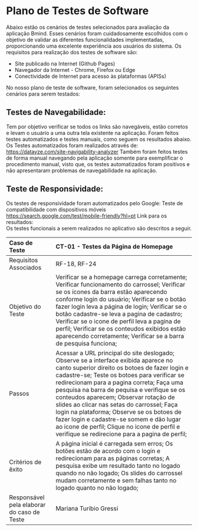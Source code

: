 # Plano de Testes de Software

Abaixo estão os cenários de testes selecionados para avaliação da aplicação Bmind. Esses cenários foram cuidadosamente escolhidos com o objetivo de validar as diferentes funcionalidades implementadas, proporcionando uma excelente experiência aos usuários do sistema. Os requisitos para realização dos testes de software são:

-	Site publicado na Internet (Github Pages)
-	Navegador da Internet - Chrome, Firefox ou Edge
-	Conectividade de Internet para acesso às plataformas (APISs)

No nosso plano de teste de software, foram selecionados os seguintes cenários para serem testados:

## Testes de Navegabilidade:
Tem por objetivo verificar se todos os links são navegáveis, estão corretos e levam o usuário a uma outra tela existente na aplicação. Foram feitos testes automatizados e testes manuais, como seguem os resultados abaixo.
Os Testes automatizados foram realizados através de: https://datayze.com/site-navigability-analyzer
Também foram feitos testes de forma manual navegando pela aplicação somente para exemplificar o procedimento manual, visto que, os testes automatizados foram positivos e não apresentaram problemas de navegabilidade na aplicação.

## Teste de Responsividade:
Os testes de responsividade foram automatizados pelo Google: 
Teste de compatibilidade com dispositivos móveis https://search.google.com/test/mobile-friendly?hl=pt
Link para os resultados:  
Os testes funcionais a serem realizados no aplicativo são descritos a seguir.

|Caso de Teste   | CT-01 - Testes da Página de Homepage |
|:---|:---|
| Requisitos Associados | RF-18, RF-24 |
| Objetivo do Teste | Verificar se a homepage carrega corretamente; Verificar funcionamento do carrossel; Verificar se os ícones da barra estão aparecendo conforme login do usuário; Verificar se o botão fazer login leva a página de login; Verificar se o botão cadastre-se leva a pagina de cadastro; Verificar se o icone de perfil leva a pagina de perfil; Verificar se os conteudos exibidos estão aparecendo corretamente; Verificar se a barra de pesquisa funciona;|
| Passos | Acessar a URL principal do site deslogado; Observe se a interface exibida aparece no canto superior direito os botoes de fazer login e cadastre-se; Teste os botoes para verificar se redirecionam para a pagina correta; Faça uma pesquisa na barra de pequisa e verifique se os conteudos aparecem; Observar rotação de slides ao clicar nas setas do carrossel; Faça login na plataforma; Observe se os botoes de fazer login e cadastre-se somem e dão lugar ao icone de perfil; Clique no icone de perfil e verifique se redirecione para a pagina de perfil;|
| Critérios de êxito | A página inicial é carregada sem erros; Os botões estão de acordo com o login e redirecionam para as páginas corretas; A pesquisa exibe um resultado tanto no logado quando no não logado; Os slides do carrossel mudam corretamente e sem falhas tanto no logado quanto no não logado;|
| Responsável pela elaborar do caso de Teste | Mariana Turibio Gressi |
